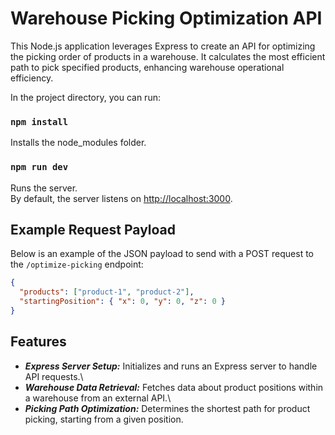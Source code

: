 # Warehouse Picking Optimization API

This Node.js application leverages Express to create an API for optimizing the picking order of products in a warehouse. It calculates the most efficient path to pick specified products, enhancing warehouse operational efficiency.

In the project directory, you can run:

### `npm install`

Installs the node_modules folder.

### `npm run dev`

Runs the server.\
By default, the server listens on [http://localhost:3000](http://localhost:3000).

## Example Request Payload

Below is an example of the JSON payload to send with a POST request to the `/optimize-picking` endpoint:

```json
{
  "products": ["product-1", "product-2"],
  "startingPosition": { "x": 0, "y": 0, "z": 0 }
}
```

## Features

- _**Express Server Setup:**_ Initializes and runs an Express server to handle API requests.\
- _**Warehouse Data Retrieval:**_ Fetches data about product positions within a warehouse from an external API.\
- _**Picking Path Optimization:**_ Determines the shortest path for product picking, starting from a given position.
